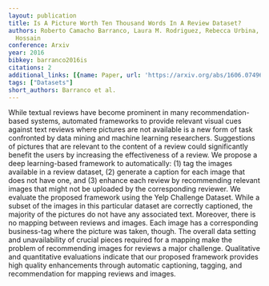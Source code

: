 ```yaml
---
layout: publication
title: Is A Picture Worth Ten Thousand Words In A Review Dataset?
authors: Roberto Camacho Barranco, Laura M. Rodriguez, Rebecca Urbina, M. Shahriar
  Hossain
conference: Arxiv
year: 2016
bibkey: barranco2016is
citations: 2
additional_links: [{name: Paper, url: 'https://arxiv.org/abs/1606.07496'}]
tags: ["Datasets"]
short_authors: Barranco et al.
---
```

While textual reviews have become prominent in many recommendation-based
systems, automated frameworks to provide relevant visual cues against text
reviews where pictures are not available is a new form of task confronted by
data mining and machine learning researchers. Suggestions of pictures that are
relevant to the content of a review could significantly benefit the users by
increasing the effectiveness of a review. We propose a deep learning-based
framework to automatically: (1) tag the images available in a review dataset,
(2) generate a caption for each image that does not have one, and (3) enhance
each review by recommending relevant images that might not be uploaded by the
corresponding reviewer. We evaluate the proposed framework using the Yelp
Challenge Dataset. While a subset of the images in this particular dataset are
correctly captioned, the majority of the pictures do not have any associated
text. Moreover, there is no mapping between reviews and images. Each image has
a corresponding business-tag where the picture was taken, though. The overall
data setting and unavailability of crucial pieces required for a mapping make
the problem of recommending images for reviews a major challenge. Qualitative
and quantitative evaluations indicate that our proposed framework provides high
quality enhancements through automatic captioning, tagging, and recommendation
for mapping reviews and images.